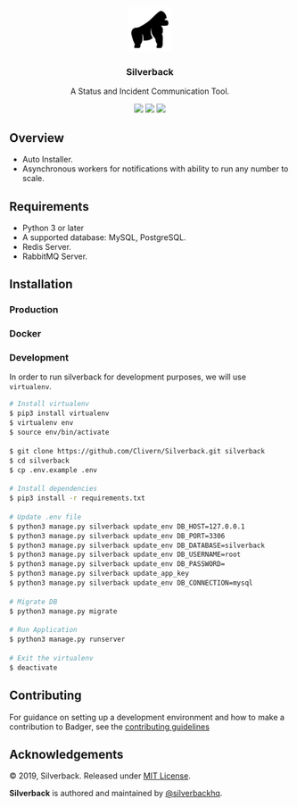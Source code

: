 <p align="center">
    <img alt="Silverback Logo" src="https://raw.githubusercontent.com/Clivern/Silverback/master/static/assets/images/logo.png" height="80" />
    <h3 align="center">Silverback</h3>
    <p align="center">A Status and Incident Communication Tool.</p>
    <p align="center">
        <img src="https://travis-ci.org/Clivern/Badger.svg?branch=master">
        <img src="https://img.shields.io/github/license/Clivern/Badger.svg">
        <img src="https://img.shields.io/badge/Version-Under%20Development-red.svg">
    </p>
</p>

## Overview

- Auto Installer.
- Asynchronous workers for notifications with ability to run any number to scale.


## Requirements

- Python 3 or later
- A supported database: MySQL, PostgreSQL.
- Redis Server.
- RabbitMQ Server.


## Installation

### Production

### Docker

### Development

In order to run silverback for development purposes, we will use `virtualenv`.

```bash
# Install virtualenv
$ pip3 install virtualenv
$ virtualenv env
$ source env/bin/activate

$ git clone https://github.com/Clivern/Silverback.git silverback
$ cd silverback
$ cp .env.example .env

# Install dependencies
$ pip3 install -r requirements.txt

# Update .env file
$ python3 manage.py silverback update_env DB_HOST=127.0.0.1
$ python3 manage.py silverback update_env DB_PORT=3306
$ python3 manage.py silverback update_env DB_DATABASE=silverback
$ python3 manage.py silverback update_env DB_USERNAME=root
$ python3 manage.py silverback update_env DB_PASSWORD=
$ python3 manage.py silverback update_app_key
$ python3 manage.py silverback update_env DB_CONNECTION=mysql

# Migrate DB
$ python3 manage.py migrate

# Run Application
$ python3 manage.py runserver

# Exit the virtualenv
$ deactivate
```


## Contributing

For guidance on setting up a development environment and how to make a contribution to Badger, see the [contributing guidelines](CONTRIBUTING.md)


## Acknowledgements

© 2019, Silverback. Released under [MIT License](https://opensource.org/licenses/mit-license.php).

**Silverback** is authored and maintained by [@silverbackhq](https://github.com/silverbackhq).
